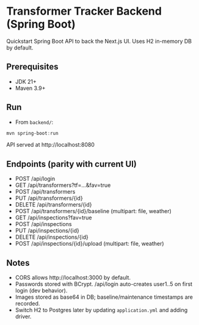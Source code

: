 # Transformer Tracker Backend (Spring Boot)

Quickstart Spring Boot API to back the Next.js UI. Uses H2 in-memory DB by default.

## Prerequisites
- JDK 21+
- Maven 3.9+

## Run
- From `backend/`:
```powershell
mvn spring-boot:run
```
API served at http://localhost:8080

## Endpoints (parity with current UI)
- POST /api/login
- GET /api/transformers?tf=...&fav=true
- POST /api/transformers
- PUT /api/transformers/{id}
- DELETE /api/transformers/{id}
- POST /api/transformers/{id}/baseline (multipart: file, weather)
- GET /api/inspections?fav=true
- POST /api/inspections
- PUT /api/inspections/{id}
- DELETE /api/inspections/{id}
- POST /api/inspections/{id}/upload (multipart: file, weather)

## Notes
- CORS allows http://localhost:3000 by default.
- Passwords stored with BCrypt. /api/login auto-creates user1..5 on first login (dev behavior).
- Images stored as base64 in DB; baseline/maintenance timestamps are recorded.
- Switch H2 to Postgres later by updating `application.yml` and adding driver.
